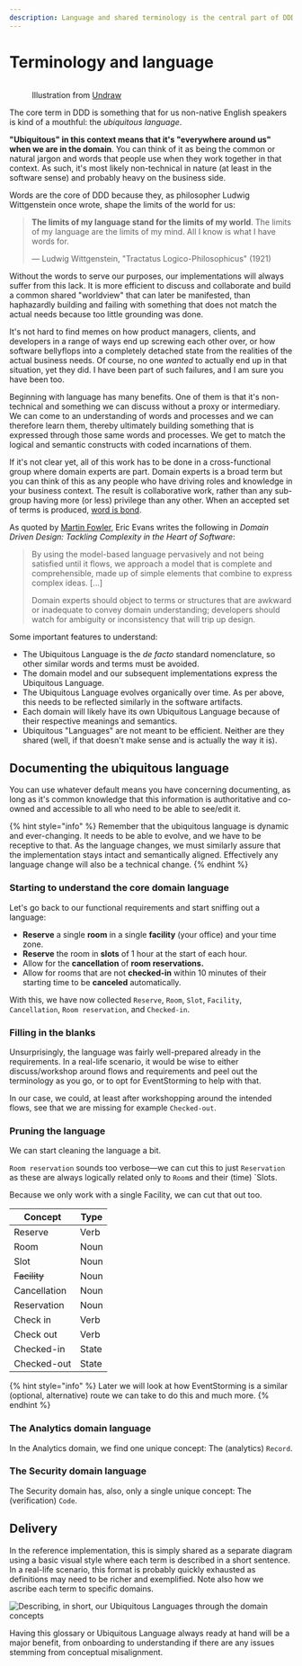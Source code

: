 ```yaml
---
description: Language and shared terminology is the central part of DDD.
---
```


# Terminology and language

<figure><img src="../.gitbook/assets/undraw_Word_of_mouth_re_ndo0.png" alt=""><figcaption><p>Illustration from <a href="https://undraw.co/">Undraw</a></p></figcaption></figure>

The core term in DDD is something that for us non-native English speakers is kind of a mouthful: the _ubiquitous language_.

**"Ubiquitous" in this context means that it's "everywhere around us" when we are in the domain**. You can think of it as being the common or natural jargon and words that people use when they work together in that context. As such, it's most likely non-technical in nature (at least in the software sense) and probably heavy on the business side.

Words are the core of DDD because they, as philosopher Ludwig Wittgenstein once wrote, shape the limits of the world for us:

> **The limits of my language stand for the limits of my world**. The limits of my language are the limits of my mind. All I know is what I have words for.
>
> — Ludwig Wittgenstein, "Tractatus Logico-Philosophicus" (1921)

Without the words to serve our purposes, our implementations will always suffer from this lack. It is more efficient to discuss and collaborate and build a common shared "worldview" that can later be manifested, than haphazardly building and failing with something that does not match the actual needs because too little grounding was done.

It's not hard to find memes on how product managers, clients, and developers in a range of ways end up screwing each other over, or how software bellyflops into a completely detached state from the realities of the actual business needs. Of course, no one _wanted_ to actually end up in that situation, yet they did. I have been part of such failures, and I am sure you have been too.

Beginning with language has many benefits. One of them is that it's non-technical and something we can discuss without a proxy or intermediary. We can come to an understanding of words and processes and we can therefore learn them, thereby ultimately building something that is expressed through those same words and processes. We get to match the logical and semantic constructs with coded incarnations of them.

If it's not clear yet, all of this work has to be done in a cross-functional group where domain experts are part. Domain experts is a broad term but you can think of this as any people who have driving roles and knowledge in your business context. The result is collaborative work, rather than any sub-group having more (or less) privilege than any other. When an accepted set of terms is produced, [word is bond](https://www.urbandictionary.com/define.php?term=Word%20is%20bond).

As quoted by [Martin Fowler](https://martinfowler.com/bliki/UbiquitousLanguage.html), Eric Evans writes the following in _Domain Driven Design: Tackling Complexity in the Heart of Software_:

> By using the model-based language pervasively and not being satisfied until it flows, we approach a model that is complete and comprehensible, made up of simple elements that combine to express complex ideas. \[...]
>
> Domain experts should object to terms or structures that are awkward or inadequate to convey domain understanding; developers should watch for ambiguity or inconsistency that will trip up design.

Some important features to understand:

* The Ubiquitous Language is the _de facto_ standard nomenclature, so other similar words and terms must be avoided.
* The domain model and our subsequent implementations express the Ubiquitous Language.
* The Ubiquitous Language evolves organically over time. As per above, this needs to be reflected similarly in the software artifacts.
* Each domain will likely have its own Ubiquitous Language because of their respective meanings and semantics.
* Ubiquitous "Languages" are not meant to be efficient. Neither are they shared (well, if that doesn't make sense and is actually the way it is).

## Documenting the ubiquitous language

You can use whatever default means you have concerning documenting, as long as it's common knowledge that this information is authoritative and co-owned and accessible to all who need to be able to see/edit it.

{% hint style="info" %}
Remember that the ubiquitous language is dynamic and ever-changing. It needs to be able to evolve, and we have to be receptive to that. As the language changes, we must similarly assure that the implementation stays intact and semantically aligned. Effectively any language change will also be a technical change.
{% endhint %}

### Starting to understand the core domain language

Let's go back to our functional requirements and start sniffing out a language:

* **Reserve** a single **room** in a single **facility** (your office) and your time zone.
* **Reserve** the room in **slots** of 1 hour at the start of each hour.
* Allow for the **cancellation** of **room reservations.**
* Allow for rooms that are not **checked-in** within 10 minutes of their starting time to be **canceled** automatically.

With this, we have now collected `Reserve`, `Room`, `Slot`, `Facility`, `Cancellation`, `Room reservation`, and `Checked-in`.

### Filling in the blanks

Unsurprisingly, the language was fairly well-prepared already in the requirements. In a real-life scenario, it would be wise to either discuss/workshop around flows and requirements and peel out the terminology as you go, or to opt for EventStorming to help with that.

In our case, we could, at least after workshopping around the intended flows, see that we are missing for example `Checked-out`.

### Pruning the language

We can start cleaning the language a bit.

`Room reservation` sounds too verbose—we can cut this to just `Reservation` as these are always logically related only to `Room`s and their (time) \`Slots.

Because we only work with a single Facility, we can cut that out too.

| Concept      | Type  |
| ------------ | ----- |
| Reserve      | Verb  |
| Room         | Noun  |
| Slot         | Noun  |
| ~~Facility~~ | Noun  |
| Cancellation | Noun  |
| Reservation  | Noun  |
| Check in     | Verb  |
| Check out    | Verb  |
| Checked-in   | State |
| Checked-out  | State |

{% hint style="info" %}
Later we will look at how EventStorming is a similar (optional, alternative) route we can take to do this and much more.
{% endhint %}

### The Analytics domain language

In the Analytics domain, we find one unique concept: The (analytics) `Record`.

### The Security domain language

The Security domain has, also, only a single unique concept: The (verification) `Code`.

## Delivery

In the reference implementation, this is simply shared as a separate diagram using a basic visual style where each term is described in a short sentence. In a real-life scenario, this format is probably quickly exhausted as definitions may need to be richer and exemplified. Note also how we ascribe each term to specific domains.

![Describing, in short, our Ubiquitous Languages through the domain concepts](<../.gitbook/assets/Get-A-Room Ubiquitous Language (1).png>)

Having this glossary or Ubiquitous Language always ready at hand will be a major benefit, from onboarding to understanding if there are any issues stemming from conceptual misalignment.
